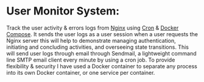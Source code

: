 # User Monitor System:

Track the user activity & errors logs from [Nginx](https://nginx.org/en/) using [Cron](https://crontab.guru/) & [Docker Compose](https://docs.docker.com/compose/). It sends the user logs as a user session when a user requests the Nginx server this will help to demonstrate managing authentication, initiating and concluding activities, and overseeing state transitions.
This will send user logs through email through Sendmail, a lightweight command line SMTP email client every minute by using a cron job. To provide flexibility & security I have used a Docker container to separate any process into its own Docker container, or one service per container.
